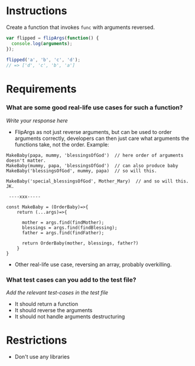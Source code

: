 # Instructions

Create a function that invokes `func` with arguments reversed.

```js
var flipped = flipArgs(function() {
  console.log(arguments);
});
 
flipped('a', 'b', 'c', 'd');
// => ['d', 'c', 'b', 'a']
```

# Requirements

### **What are some good real-life use cases for such a function?**
*Write your response here*
- FlipArgs as not just reverse arguments, but can be used to order arguments correctly, developers can then just care what arguments the functions take, not the order.
Example:
```
MakeBaby(papa, mummy, 'blessingsOfGod')  // here order of arguments doesn't matter.
MakeBaby(mummy, papa, 'blessingsOfGod')  // can also produce baby
MakeBaby('blessingsOfGod', mummy, papa)  // so will this.

MakeBaby('special_blessingsOfGod', Mother_Mary)  // and so will this. JK. 

 ----xxx----- 

const MakeBaby = (OrderBaby)=>{
    return (...args)=>{

      mother = args.find(findMother);
      blessings = args.find(findBlessing);
      father = args.find(findFather);
      
      return OrderBaby(mother, blessings, father?) 
    }
}

```
- Other real-life use case, reversing an array, probably overkilling.

### **What test cases can you add to the test file?**
*Add the relevant test-cases in the test file*
- It should return a function
- It should reverse the arguments
- It should not handle arguments destructuring

# Restrictions
- Don't use any libraries